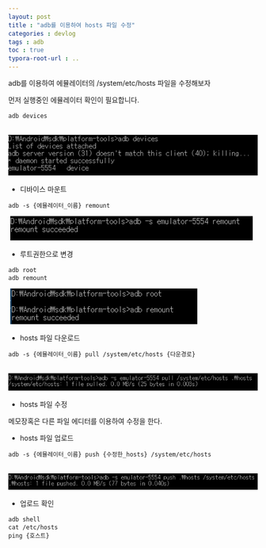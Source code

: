 ```yaml
---
layout: post
title : "adb를 이용하여 hosts 파일 수정"
categories : devlog
tags : adb
toc : true
typora-root-url : ..
---
```




adb를 이용하여 에뮬레이터의 /system/etc/hosts 파일을 수정해보자

먼저 실행중인 에뮬레이터 확인이 필요합니다.

```
adb devices
```

​	 ![1544029819446](/assets/adb01)

* 디바이스 마운트

```
adb -s {에뮬레이터_이름} remount
```

​	![1544030062681](/assets/adb02)

* 루트권한으로 변경

```
adb root
adb remount
```

​	![1544030093765](/assets/adb03)

* hosts 파일 다운로드

```
adb -s {에뮬레이터_이름} pull /system/etc/hosts {다운경로}
```

​	![1544030115013](/assets/adb04)

* hosts 파일 수정

메모장혹은 다른 파일 에디터를 이용하여 수정을 한다.

* hosts 파일 업로드

```
adb -s {에뮬레이터_이름} push {수정한_hosts} /system/etc/hosts
```

​	![1544030148494](/assets/adb05)

* 업로드 확인

```
adb shell
cat /etc/hosts
ping {호스트}
```

